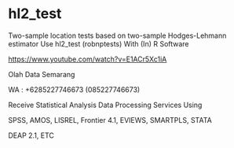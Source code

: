 # hl2_test
Two-sample location tests based on two-sample Hodges-Lehmann estimator Use hl2_test (robnptests) With (In) R Software

https://www.youtube.com/watch?v=E1ACr5Xc1iA

Olah Data Semarang

WA : +6285227746673 (085227746673)

Receive Statistical Analysis Data Processing Services Using

SPSS, AMOS, LISREL, Frontier 4.1, EVIEWS, SMARTPLS, STATA

DEAP 2.1, ETC
